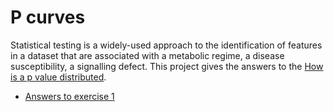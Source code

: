 # P curves

Statistical testing is a widely-used approach to the identification of features in a dataset that are associated with a metabolic regime, a disease susceptibility, a signalling defect. This project gives the answers to the [How is a p value distributed](https://josselinnoirel.github.io/practical_bioinformatics/what_s_a_p_value.html).

* [Answers to exercise 1](exercise_1)